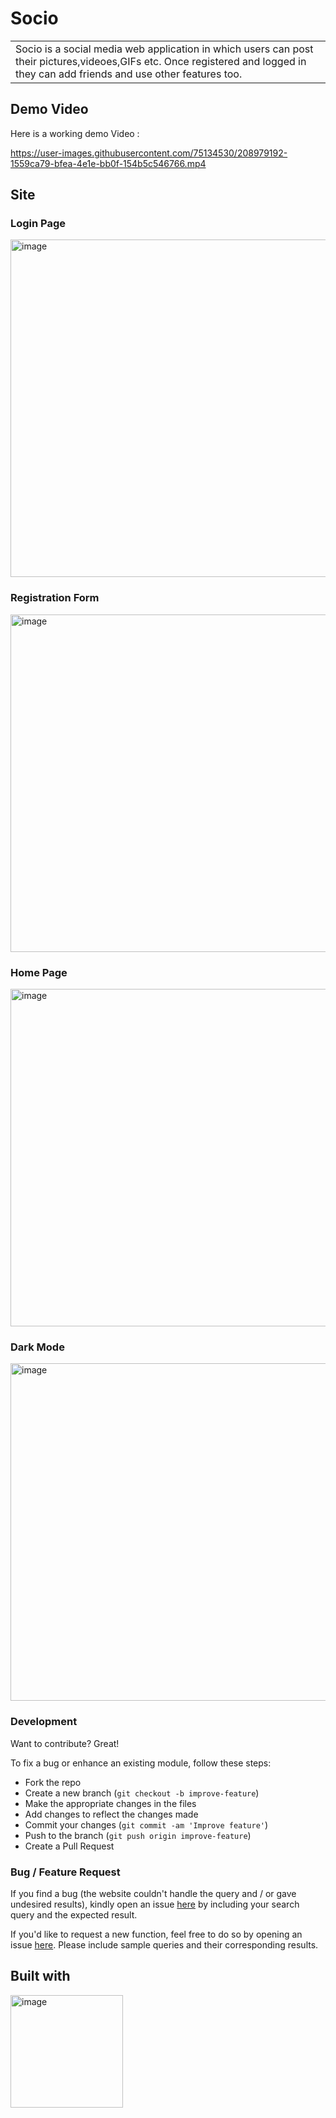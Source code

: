 
# Socio
<table>
<tr>
<td>
  Socio is a social media web application in which users can post their pictures,videoes,GIFs etc. Once registered and logged in they can add friends and use other features too.
</td>
</tr>
</table>


## Demo Video
Here is a working demo Video :  

https://user-images.githubusercontent.com/75134530/208979192-1559ca79-bfea-4e1e-bb0f-154b5c546766.mp4

## Site

### Login Page


<img width="540" alt ="image" src="https://user-images.githubusercontent.com/75134530/208979352-bb10fb49-8db1-4a95-a2ef-a6738e9cf9db.png">


### Registration Form
<img width="540" alt="image" src="https://user-images.githubusercontent.com/75134530/208979526-1f17b989-d989-4a4b-aae5-6e5b123d5f55.png">

### Home Page
<img width="540" alt="image" src="https://user-images.githubusercontent.com/75134530/208979590-9a573f2c-88e9-4f22-bb31-0f95f471c831.png">

### Dark Mode
<img width="540" alt="image" src="https://user-images.githubusercontent.com/75134530/208979697-01dd400d-abf2-43f3-ad76-2674afa27187.png">


### Development
Want to contribute? Great!

To fix a bug or enhance an existing module, follow these steps:

- Fork the repo
- Create a new branch (`git checkout -b improve-feature`)
- Make the appropriate changes in the files
- Add changes to reflect the changes made
- Commit your changes (`git commit -am 'Improve feature'`)
- Push to the branch (`git push origin improve-feature`)
- Create a Pull Request 

### Bug / Feature Request

If you find a bug (the website couldn't handle the query and / or gave undesired results), kindly open an issue [here](https://github.com/Adi2209/Socio/issues/new) by including your search query and the expected result.

If you'd like to request a new function, feel free to do so by opening an issue [here](https://github.com/Adi2209/Socio/issues/new). Please include sample queries and their corresponding results.


## Built with 

<img width="180" alt="image" src="https://user-images.githubusercontent.com/75134530/208981148-e80c2602-18c0-4a65-bc9f-a3db81eaf711.png">

